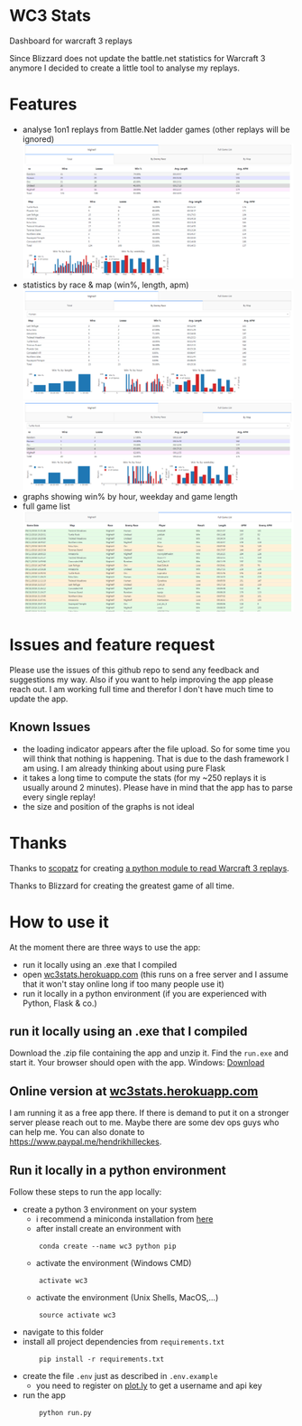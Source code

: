 # WC3 Stats
Dashboard for warcraft 3 replays

Since Blizzard does not update the battle.net statistics for Warcraft 3 anymore I decided to create a little tool to analyse my replays.

# Features
- analyse 1on1 replays from Battle.Net ladder games (other replays will be ignored)
![Overall stats by race](/screenshots/20180914_Total.png?raw=true)
- statistics by race & map (win%, length, apm)
![Stats by enemy race](/screenshots/20180914_EnemyRace.png?raw=true)
![Stats by map](/screenshots/20180914_Map.png?raw=true)
- graphs showing win% by hour, weekday and game length
- full game list
![Full Game List](/screenshots/20180914_List.png?raw=true)

# Issues and feature request
Please use the issues of this github repo to send any feedback and suggestions my way. Also if you want to help improving the app please reach out. I am working full time and therefor I don't have much time to update the app.

## Known Issues
- the loading indicator appears after the file upload. So for some time you will think that nothing is happening. That is due to the dash framework I am using. I am already thinking about using pure Flask
- it takes a long time to compute the stats (for my ~250 replays it is usually around 2 minutes). Please have in mind that the app has to parse every single replay!
- the size and position of the graphs is not ideal

# Thanks
Thanks to [scopatz](https://github.com/scopatz) for creating [a python module to read Warcraft 3 replays](https://github.com/scopatz/w3g).

Thanks to Blizzard for creating the greatest game of all time.

# How to use it
At the moment there are three ways to use the app:
- run it locally using an .exe that I compiled
- open [wc3stats.herokuapp.com](https://wc3stats.herokuapp.com/) (this runs on a free server and I assume that it won't stay online long if too many people use it)
- run it locally in a python environment (if you are experienced with Python, Flask & co.)

## run it locally using an .exe that I compiled
Download the .zip file containing the app and unzip it. Find the `run.exe` and start it. Your browser should open with the app.
Windows: [Download](wc3stats.zip)

## Online version at [wc3stats.herokuapp.com](https://wc3stats.herokuapp.com/)
I am running it as a free app there. If there is demand to put it on a stronger server please reach out to me. Maybe there are some dev ops guys who can help me. You can also donate to https://www.paypal.me/hendrikhilleckes. 

## Run it locally in a python environment
Follow these steps to run the app locally:
- create a python 3 environment on your system
    - i recommend a miniconda installation from [here](https://conda.io/miniconda.html)
    - after install create an environment with 
    ```shell
        conda create --name wc3 python pip
    ```
    - activate the environment (Windows CMD)
    ```shell
        activate wc3
    ```
    - activate the environment (Unix Shells, MacOS,...)
    ```shell
        source activate wc3
    ```
- navigate to this folder
- install all project dependencies from `requirements.txt`
    ```shell
        pip install -r requirements.txt
    ```
- create the file `.env` just as described in `.env.example`
    - you need to register on [plot.ly](https://plot.ly) to get a username and api key
- run the app
    ```shell
        python run.py
    ```